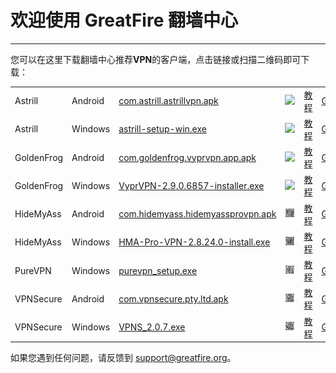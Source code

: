 # 欢迎使用 GreatFire 翻墙中心

------

您可以在这里下载翻墙中心推荐**VPN**的客户端，点击链接或扫描二维码即可下载：

| | | | | | |
| --- | --- | --- | --- | --- | --- |
| Astrill | Android | <a href="https://github.com/greatfire/cc/raw/master/z/clients/com.astrill.astrillvpn.apk">com.astrill.astrillvpn.apk</a> | <a href="https://github.com/greatfire/cc/raw/master/z/clients/com.astrill.astrillvpn.apk"><img src="https://github.com/greatfire/cc/raw/master/z/img/qr/Astrill.Android.png" /></a> | <a href="https://github.com/greatfire/cc/blob/master/guides/Astrill.Android.zh.md">教程</a> | <a href="https://github.com/greatfire/cc/blob/master/guides/Astrill.Android.en.md">Guide</a>
| Astrill | Windows | <a href="https://github.com/greatfire/cc/raw/master/z/clients/astrill-setup-win.exe">astrill-setup-win.exe</a> | <a href="https://github.com/greatfire/cc/raw/master/z/clients/astrill-setup-win.exe"><img src="https://github.com/greatfire/cc/raw/master/z/img/qr/Astrill.Windows.png" /></a> | <a href="https://github.com/greatfire/cc/blob/master/guides/Astrill.Windows.zh.md">教程</a> | <a href="https://github.com/greatfire/cc/blob/master/guides/Astrill.Windows.en.md">Guide</a>
| GoldenFrog | Android | <a href="https://github.com/greatfire/cc/raw/master/z/clients/com.goldenfrog.vyprvpn.app.apk">com.goldenfrog.vyprvpn.app.apk</a> | <a href="https://github.com/greatfire/cc/raw/master/z/clients/com.goldenfrog.vyprvpn.app.apk"><img src="https://github.com/greatfire/cc/raw/master/z/img/qr/GoldenFrog.Android.png" /></a> | <a href="https://github.com/greatfire/cc/blob/master/guides/GoldenFrog.Android.zh.md">教程</a> | <a href="https://github.com/greatfire/cc/blob/master/guides/GoldenFrog.Android.en.md">Guide</a>
| GoldenFrog | Windows | <a href="https://github.com/greatfire/cc/raw/master/z/clients/VyprVPN-2.9.0.6857-installer.exe">VyprVPN-2.9.0.6857-installer.exe</a> | <a href="https://github.com/greatfire/cc/raw/master/z/clients/VyprVPN-2.9.0.6857-installer.exe"><img src="https://github.com/greatfire/cc/raw/master/z/img/qr/GoldenFrog.Windows.png" /></a> | <a href="https://github.com/greatfire/cc/blob/master/guides/GoldenFrog.Windows.zh.md">教程</a> | <a href="https://github.com/greatfire/cc/blob/master/guides/GoldenFrog.Windows.en.md">Guide</a>
| HideMyAss | Android | <a href="https://github.com/greatfire/cc/raw/master/z/clients/com.hidemyass.hidemyassprovpn.apk">com.hidemyass.hidemyassprovpn.apk</a> | <a href="https://github.com/greatfire/cc/raw/master/z/clients/com.hidemyass.hidemyassprovpn.apk"><img src="https://github.com/greatfire/cc/raw/master/z/img/qr/HideMyAss.Android.png" /></a> | <a href="https://github.com/greatfire/cc/blob/master/guides/HideMyAss.Android.zh.md">教程</a> | <a href="https://github.com/greatfire/cc/blob/master/guides/HideMyAss.Android.en.md">Guide</a>
| HideMyAss | Windows | <a href="https://github.com/greatfire/cc/raw/master/z/clients/HMA-Pro-VPN-2.8.24.0-install.exe">HMA-Pro-VPN-2.8.24.0-install.exe</a> | <a href="https://github.com/greatfire/cc/raw/master/z/clients/HMA-Pro-VPN-2.8.24.0-install.exe"><img src="https://github.com/greatfire/cc/raw/master/z/img/qr/HideMyAss.Windows.png" /></a> | <a href="https://github.com/greatfire/cc/blob/master/guides/HideMyAss.Windows.zh.md">教程</a> | <a href="https://github.com/greatfire/cc/blob/master/guides/HideMyAss.Windows.en.md">Guide</a>
| PureVPN | Windows | <a href="https://github.com/greatfire/cc/raw/master/z/clients/purevpn_setup.exe">purevpn_setup.exe</a> | <a href="https://github.com/greatfire/cc/raw/master/z/clients/purevpn_setup.exe"><img src="https://github.com/greatfire/cc/raw/master/z/img/qr/PureVPN.Windows.png" /></a> | <a href="https://github.com/greatfire/cc/blob/master/guides/PureVPN.Windows.zh.md">教程</a> | <a href="https://github.com/greatfire/cc/blob/master/guides/PureVPN.Windows.en.md">Guide</a>
| VPNSecure | Android | <a href="https://github.com/greatfire/cc/raw/master/z/clients/com.vpnsecure.pty.ltd.apk">com.vpnsecure.pty.ltd.apk</a> | <a href="https://github.com/greatfire/cc/raw/master/z/clients/com.vpnsecure.pty.ltd.apk"><img src="https://github.com/greatfire/cc/raw/master/z/img/qr/VPNSecure.Android.png" /></a> | <a href="https://github.com/greatfire/cc/blob/master/guides/VPNSecure.Android.zh.md">教程</a> | <a href="https://github.com/greatfire/cc/blob/master/guides/VPNSecure.Android.en.md">Guide</a>
| VPNSecure | Windows | <a href="https://github.com/greatfire/cc/raw/master/z/clients/VPNS_2.0.7.exe">VPNS_2.0.7.exe</a> | <a href="https://github.com/greatfire/cc/raw/master/z/clients/VPNS_2.0.7.exe"><img src="https://github.com/greatfire/cc/raw/master/z/img/qr/VPNSecure.Windows.png" /></a> | <a href="https://github.com/greatfire/cc/blob/master/guides/VPNSecure.Windows.zh.md">教程</a> | <a href="https://github.com/greatfire/cc/blob/master/guides/VPNSecure.Windows.en.md">Guide</a>

如果您遇到任何问题，请反馈到 <support@greatfire.org>。
